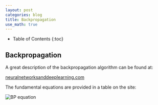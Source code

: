 ```yaml
---
layout: post
categories: blog
title: Backpropagation
use_math: true
---
```


* Table of Contents
{:toc}


## Backpropagation

A great description of the backpropagation algorithm can be found at:

[neuralnetworksanddeeplearning.com](http://neuralnetworksanddeeplearning.com/chap2.html)

The fundamental equations are provided in a table on the site:

![BP equation](http://neuralnetworksanddeeplearning.com/images/tikz21.png)